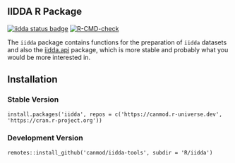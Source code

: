IIDDA R Package
---------------

<!-- badges: start -->
[![iidda status badge](https://canmod.r-universe.dev/badges/iidda)](https://canmod.r-universe.dev/iidda)
[![R-CMD-check](https://github.com/canmod/iidda-tools/actions/workflows/R-CMD-check-iidda.yaml/badge.svg)](https://github.com/stevencarlislewalker/iidda-tools/actions/workflows/R-CMD-check-iidda.yaml)
<!-- badges: end -->

The `iidda` package contains functions for the preparation of `iidda` datasets and also the [iidda.api](https://canmod.github.io/iidda-tools/iidda.api) package, which is more stable and probably what you would be more interested in.

## Installation 

### Stable Version

```
install.packages('iidda', repos = c('https://canmod.r-universe.dev', 'https://cran.r-project.org'))
```

### Development Version

```
remotes::install_github('canmod/iidda-tools', subdir = 'R/iidda')
```
